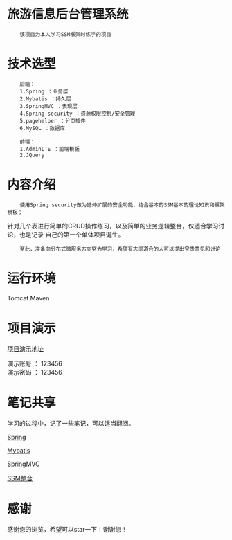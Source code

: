 # 旅游信息后台管理系统
        
        该项目为本人学习SSM框架时练手的项目

# 技术选型

        后端：
        1.Spring ：业务层
        2.Mybatis ：持久层
        3.SpringMVC ：表现层
        4.Spring security ：资源权限控制/安全管理
        5.pagehelper ：分页插件
        6.MySQL ：数据库
        
        前端：
        1.AdminLTE ：前端模板
        2.JQuery

# 内容介绍

        使用Spring security做为延伸扩展的安全功能，结合基本的SSM基本的理论知识和框架模板；
   针对几个表进行简单的CRUD操作练习，以及简单的业务逻辑整合，仅适合学习讨论，也是记录
   自己的第一个单体项目诞生。
        
        至此，准备向分布式微服务方向努力学习，希望有志同道合的人可以提出宝贵意见和讨论
            
# 运行环境

   Tomcat
   Maven
        
# 项目演示

   [项目演示地址](http://49.235.130.39/myDemo01_web)
            
   演示账号 ： 123456       
   演示密码 ： 123456
   
# 笔记共享

   学习的过程中，记了一些笔记，可以适当翻阅。
        
   [Spring](http://note.youdao.com/noteshare?id=5a6f698036032337ff6fa7e0846bf7e7)
        
   [Mybatis](http://note.youdao.com/noteshare?id=00c4de75d50dda2e27828a5cc2def96d)
        
   [SpringMVC](http://note.youdao.com/noteshare?id=f5045486bd751c7814cd902ba07a45a0)
        
   [SSM整合](http://note.youdao.com/noteshare?id=2a38c0480318f8bb3d289572eebe4952)
     
# 感谢

   感谢您的浏览，希望可以star一下！谢谢您！  
        
